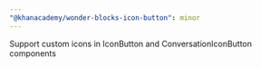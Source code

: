 ```yaml
---
"@khanacademy/wonder-blocks-icon-button": minor
---
```


Support custom icons in IconButton and ConversationIconButton components
